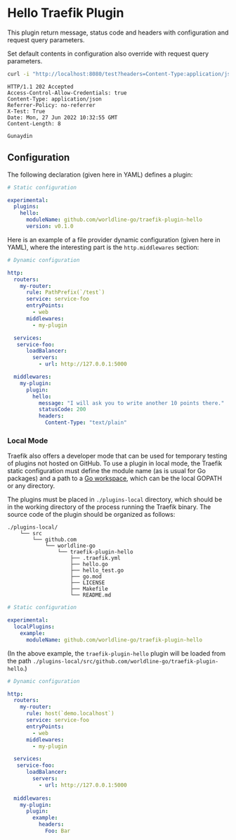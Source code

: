 # Hello Traefik Plugin

This plugin return message, status code and headers with configuration and request query parameters.

Set default contents in configuration also override with request query parameters.

```sh
curl -i "http://localhost:8080/test?headers=Content-Type:application/json,X-Test:true&statusCode=202&message=Gunaydin"
```

```
HTTP/1.1 202 Accepted
Access-Control-Allow-Credentials: true
Content-Type: application/json
Referrer-Policy: no-referrer
X-Test: True
Date: Mon, 27 Jun 2022 10:32:55 GMT
Content-Length: 8

Gunaydin
```

## Configuration

The following declaration (given here in YAML) defines a plugin:

```yaml
# Static configuration

experimental:
  plugins:
    hello:
      moduleName: github.com/worldline-go/traefik-plugin-hello
      version: v0.1.0
```

Here is an example of a file provider dynamic configuration (given here in YAML), where the interesting part is the `http.middlewares` section:

```yaml
# Dynamic configuration

http:
  routers:
    my-router:
      rule: PathPrefix(`/test`)
      service: service-foo
      entryPoints:
        - web
      middlewares:
        - my-plugin

  services:
   service-foo:
      loadBalancer:
        servers:
          - url: http://127.0.0.1:5000

  middlewares:
    my-plugin:
      plugin:
        hello:
          message: "I will ask you to write another 10 points there."
          statusCode: 200
          headers:
            Content-Type: "text/plain"
```

### Local Mode

Traefik also offers a developer mode that can be used for temporary testing of plugins not hosted on GitHub.
To use a plugin in local mode, the Traefik static configuration must define the module name (as is usual for Go packages) and a path to a [Go workspace](https://golang.org/doc/gopath_code.html#Workspaces), which can be the local GOPATH or any directory.

The plugins must be placed in `./plugins-local` directory,
which should be in the working directory of the process running the Traefik binary.
The source code of the plugin should be organized as follows:

```
./plugins-local/
    └── src
        └── github.com
            └── worldline-go
                └── traefik-plugin-hello
                    ├── .traefik.yml
                    ├── hello.go
                    ├── hello_test.go
                    ├── go.mod
                    ├── LICENSE
                    ├── Makefile
                    └── README.md
```

```yaml
# Static configuration

experimental:
  localPlugins:
    example:
      moduleName: github.com/worldline-go/traefik-plugin-hello
```

(In the above example, the `traefik-plugin-hello` plugin will be loaded from the path `./plugins-local/src/github.com/worldline-go/traefik-plugin-hello`.)

```yaml
# Dynamic configuration

http:
  routers:
    my-router:
      rule: host(`demo.localhost`)
      service: service-foo
      entryPoints:
        - web
      middlewares:
        - my-plugin

  services:
   service-foo:
      loadBalancer:
        servers:
          - url: http://127.0.0.1:5000
  
  middlewares:
    my-plugin:
      plugin:
        example:
          headers:
            Foo: Bar
```
